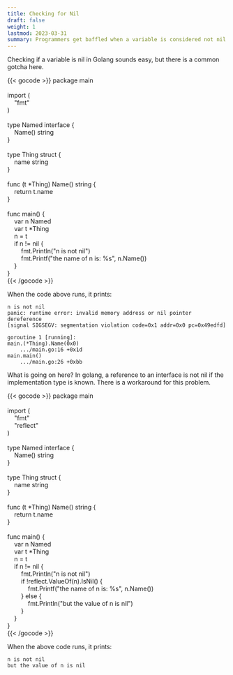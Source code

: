 ```yaml
---
title: Checking for Nil
draft: false
weight: 1
lastmod: 2023-03-31
summary: Programmers get baffled when a variable is considered not nil and then promptly panics because it is nil.
---
```


Checking if a variable is nil in Golang sounds easy, but there is a common gotcha here.

{{< gocode >}}
<span class="golang-top-level-keyword">package</span>&nbsp;main<br>
<br>
<span class="golang-top-level-keyword">import</span>&nbsp;<span class="golang-brace">(</span><br>
&nbsp;&nbsp;&nbsp;&nbsp;"fmt"<br>
<span class="golang-brace">)</span><br>
<br>
<span class="golang-control-keyword">type</span>&nbsp;Named&nbsp;<span class="golang-control-keyword">interface</span>&nbsp;<span class="golang-brace">{</span><br>
&nbsp;&nbsp;&nbsp;&nbsp;<span class="golang-function">Name</span><span class="golang-brace">()</span>&nbsp;<span class="golang-variable-type">string</span><br>
<span class="golang-brace">}</span><br>
<br>
<span class="golang-control-keyword">type</span>&nbsp;Thing&nbsp;<span class="golang-control-keyword">struct</span>&nbsp;<span class="golang-brace">{</span><br>
&nbsp;&nbsp;&nbsp;&nbsp;name&nbsp;<span class="golang-variable-type">string</span><br>
<span class="golang-brace">}</span><br>
<br>
<span class="golang-top-level-keyword">func</span>&nbsp;<span class="golang-brace">(</span>t&nbsp;*Thing<span class="golang-brace">)</span>&nbsp;<span class="golang-function">Name</span><span class="golang-brace">()</span>&nbsp;<span class="golang-variable-type">string</span>&nbsp;<span class="golang-brace">{</span><br>
&nbsp;&nbsp;&nbsp;&nbsp;<span class="golang-control-keyword">return</span>&nbsp;t.name<br>
<span class="golang-brace">}</span><br>
<br>
<span class="golang-top-level-keyword">func</span>&nbsp;<span class="golang-function">main</span><span class="golang-brace">()</span>&nbsp;<span class="golang-brace">{</span><br>
&nbsp;&nbsp;&nbsp;&nbsp;<span class="golang-control-keyword">var</span>&nbsp;n&nbsp;Named<br>
&nbsp;&nbsp;&nbsp;&nbsp;<span class="golang-control-keyword">var</span>&nbsp;t&nbsp;*Thing<br>
&nbsp;&nbsp;&nbsp;&nbsp;n&nbsp;=&nbsp;t<br>
&nbsp;&nbsp;&nbsp;&nbsp;<span class="golang-control-keyword">if</span>&nbsp;n&nbsp;!=&nbsp;nil&nbsp;<span class="golang-brace">{</span><br>
&nbsp;&nbsp;&nbsp;&nbsp;&nbsp;&nbsp;&nbsp;&nbsp;<span class="golang-function">fmt.Println</span><span class="golang-brace">(</span>"n&nbsp;is&nbsp;not&nbsp;nil"<span class="golang-brace">)</span><br>
&nbsp;&nbsp;&nbsp;&nbsp;&nbsp;&nbsp;&nbsp;&nbsp;<span class="golang-function">fmt.Printf</span><span class="golang-brace">(</span>"the&nbsp;name&nbsp;of&nbsp;n&nbsp;is:&nbsp;%s",&nbsp;<span class="golang-function">n.Name</span><span class="golang-brace">())</span><br>
&nbsp;&nbsp;&nbsp;&nbsp;<span class="golang-brace">}</span><br>
<span class="golang-brace">}</span><br>
{{< /gocode >}}

When the code above runs, it prints:
```
n is not nil
panic: runtime error: invalid memory address or nil pointer dereference
[signal SIGSEGV: segmentation violation code=0x1 addr=0x0 pc=0x49edfd]

goroutine 1 [running]:
main.(*Thing).Name(0x0)
	.../main.go:16 +0x1d
main.main()
	.../main.go:26 +0xbb
```

What is going on here?  In golang, a reference to an interface is not nil if the implementation type is known.
There is a workaround for this problem.

{{< gocode >}}
<span class="golang-top-level-keyword">package</span>&nbsp;main<br>
<br>
<span class="golang-top-level-keyword">import</span>&nbsp;<span class="golang-brace">(</span><br>
&nbsp;&nbsp;&nbsp;&nbsp;"fmt"<br>
&nbsp;&nbsp;&nbsp;&nbsp;"reflect"<br>
<span class="golang-brace">)</span><br>
<br>
<span class="golang-control-keyword">type</span>&nbsp;Named&nbsp;<span class="golang-control-keyword">interface</span>&nbsp;<span class="golang-brace">{</span><br>
&nbsp;&nbsp;&nbsp;&nbsp;<span class="golang-function">Name</span><span class="golang-brace">()</span>&nbsp;<span class="golang-variable-type">string</span><br>
<span class="golang-brace">}</span><br>
<br>
<span class="golang-control-keyword">type</span>&nbsp;Thing&nbsp;<span class="golang-control-keyword">struct</span>&nbsp;<span class="golang-brace">{</span><br>
&nbsp;&nbsp;&nbsp;&nbsp;name&nbsp;<span class="golang-variable-type">string</span><br>
<span class="golang-brace">}</span><br>
<br>
<span class="golang-top-level-keyword">func</span>&nbsp;<span class="golang-brace">(</span>t&nbsp;*Thing<span class="golang-brace">)</span>&nbsp;<span class="golang-function">Name</span><span class="golang-brace">()</span>&nbsp;<span class="golang-variable-type">string</span>&nbsp;<span class="golang-brace">{</span><br>
&nbsp;&nbsp;&nbsp;&nbsp;<span class="golang-control-keyword">return</span>&nbsp;t.name<br>
<span class="golang-brace">}</span><br>
<br>
<span class="golang-top-level-keyword">func</span>&nbsp;<span class="golang-function">main</span><span class="golang-brace">()</span>&nbsp;<span class="golang-brace">{</span><br>
&nbsp;&nbsp;&nbsp;&nbsp;<span class="golang-control-keyword">var</span>&nbsp;n&nbsp;Named<br>
&nbsp;&nbsp;&nbsp;&nbsp;<span class="golang-control-keyword">var</span>&nbsp;t&nbsp;*Thing<br>
&nbsp;&nbsp;&nbsp;&nbsp;n&nbsp;=&nbsp;t<br>
&nbsp;&nbsp;&nbsp;&nbsp;<span class="golang-control-keyword">if</span>&nbsp;n&nbsp;!=&nbsp;nil&nbsp;<span class="golang-brace">{</span><br>
&nbsp;&nbsp;&nbsp;&nbsp;&nbsp;&nbsp;&nbsp;&nbsp;<span class="golang-function">fmt.Println</span><span class="golang-brace">(</span>"n&nbsp;is&nbsp;not&nbsp;nil"<span class="golang-brace">)</span><br>
&nbsp;&nbsp;&nbsp;&nbsp;&nbsp;&nbsp;&nbsp;&nbsp;<span class="golang-control-keyword">if</span>&nbsp;!<span class="golang-function">reflect.ValueOf</span><span class="golang-brace">(</span>n<span class="golang-brace">)</span>.<span class="golang-function">IsNil</span><span class="golang-brace">()</span>&nbsp;<span class="golang-brace">{</span><br>
&nbsp;&nbsp;&nbsp;&nbsp;&nbsp;&nbsp;&nbsp;&nbsp;&nbsp;&nbsp;&nbsp;&nbsp;<span class="golang-function">fmt.Printf</span><span class="golang-brace">(</span>"the&nbsp;name&nbsp;of&nbsp;n&nbsp;is:&nbsp;%s",&nbsp;<span class="golang-function">n.Name</span><span class="golang-brace">())</span><br>
&nbsp;&nbsp;&nbsp;&nbsp;&nbsp;&nbsp;&nbsp;&nbsp;<span class="golang-brace">}</span>&nbsp;<span class="golang-control-keyword">else</span>&nbsp;<span class="golang-brace">{</span><br>
&nbsp;&nbsp;&nbsp;&nbsp;&nbsp;&nbsp;&nbsp;&nbsp;&nbsp;&nbsp;&nbsp;&nbsp;<span class="golang-function">fmt.Println</span><span class="golang-brace">(</span>"but&nbsp;the&nbsp;value&nbsp;of&nbsp;n&nbsp;is&nbsp;nil"<span class="golang-brace">)</span><br>
&nbsp;&nbsp;&nbsp;&nbsp;&nbsp;&nbsp;&nbsp;&nbsp;<span class="golang-brace">}</span><br>
&nbsp;&nbsp;&nbsp;&nbsp;<span class="golang-brace">}</span><br>
<span class="golang-brace">}</span><br>
{{< /gocode >}}

When the above code runs, it prints:
```
n is not nil
but the value of n is nil
```
